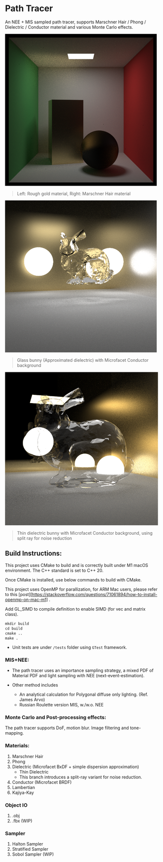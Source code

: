 # Path Tracer

An NEE + MIS sampled path tracer, supports Marschner Hair / Phong / Dielectric / Conductor material and various Monte Carlo effects. 

![image](images/sample.png)

> Left: Rough gold material, Right: Marschner Hair material



![image](images/bunny.png)

> Glass bunny (Approximated dielectric) with Microfacet Conductor background



<img src="images/bunny_split.png" alt="image" style="zoom:63%;" />

>  Thin dielectric bunny with Microfacet Conductor background, using split ray for noise reduction



## Build Instructions:

This project uses CMake to build and is correctly built under M1 macOS environment. The C++ standard is set to C++ 20.

Once CMake is installed, use below commands to build with CMake.

This project uses OpenMP for parallization, for ARM Mac users, please refer to this [post][https://stackoverflow.com/questions/71061894/how-to-install-openmp-on-mac-m1] .

Add GL_SIMD to compile definition to enable SIMD (for vec and matrix class).

```
mkdir build
cd build
cmake ..
make .
```

* Unit tests are under `/tests` folder using `GTest` framework.



### MIS+NEE:

* The path tracer uses an importance sampling strategy, a mixed PDF of Material PDF and light sampling with NEE (next-event-estimation).

* Other method includes

  * An analytical calculation for Polygonal diffuse only lighting. (Ref. James Arvo)
  * Russian Roulette version MIS, w./w.o. NEE

  

### Monte Carlo and Post-processing effects:

The path tracer supports DoF, motion blur. Image filtering and tone-mapping.



### Materials:

1. Marschner Hair
2. Phong
3. Dielectric (Microfacet BxDF + simple dispersion approximation)
   * Thin Dielectric 
   * This branch introduces a split-ray variant for noise reduction.
4. Conductor (Microfacet BRDF)
5. Lambertian
6. Kajiya-Kay



### Object IO

1. .obj
2. .fbx (WIP)



### Sampler

1. Halton Sampler
2. Stratified Sampler
3. Sobol Sampler (WIP)